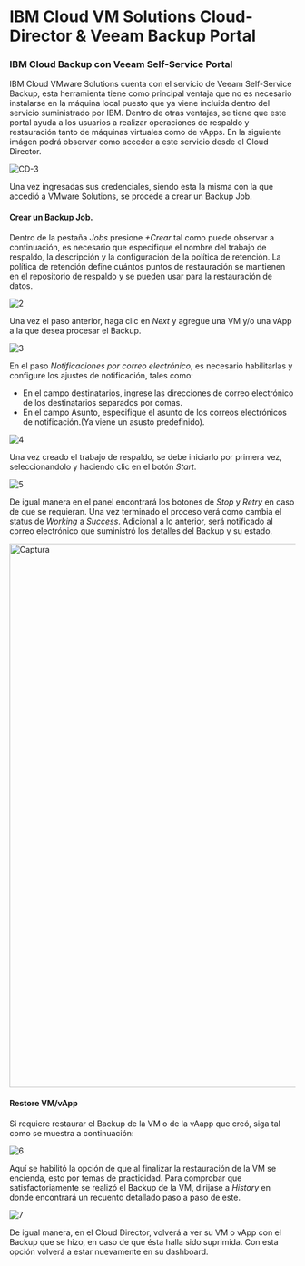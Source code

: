 # IBM Cloud VM Solutions Cloud-Director & Veeam Backup Portal





### IBM Cloud Backup con Veeam Self-Service Portal
IBM Cloud VMware Solutions cuenta con el servicio de Veeam Self-Service Backup, esta herramienta tiene como principal ventaja que no es necesario instalarse en la máquina local puesto que ya viene incluida dentro del servicio suministrado por IBM. Dentro de otras ventajas, se tiene que este portal ayuda a los usuarios a realizar operaciones de respaldo y restauración tanto de máquinas virtuales como de vApps. En la siguiente imágen podrá observar como acceder a este servicio desde el Cloud Director.

![CD-3](https://user-images.githubusercontent.com/60628267/93234256-ae741700-f741-11ea-8fd4-2611f1c9575e.PNG)

Una vez ingresadas sus credenciales, siendo esta la misma con la que accedió a VMware Solutions, se procede a crear un Backup Job.

#### Crear un Backup Job.
Dentro de la pestaña _Jobs_ presione _+Crear_ tal como puede observar a continuación, es necesario que especifique el nombre del trabajo de respaldo, la descripción y la configuración de la política de retención. La política de retención define cuántos puntos de restauración se mantienen en el repositorio de respaldo y se pueden usar para la restauración de datos.

![2](https://user-images.githubusercontent.com/60628267/93346924-1f770580-f7fa-11ea-8707-34d979af9c12.gif)

Una vez el paso anterior, haga clic en _Next_ y agregue una VM y/o una vApp a la que desea procesar el Backup.

![3](https://user-images.githubusercontent.com/60628267/93348097-6adde380-f7fb-11ea-80e3-a2f980345204.gif)

En el paso _Notificaciones por correo electrónico_, es necesario habilitarlas y configure los ajustes de notificación, tales como:
- En el campo destinatarios, ingrese las direcciones de correo electrónico de los destinatarios separados por comas.
- En el campo Asunto, especifique el asunto de los correos electrónicos de notificación.(Ya viene un asusto predefinido).

![4](https://user-images.githubusercontent.com/60628267/93355123-556cb780-f803-11ea-9c2f-7856246468c7.gif)

Una vez creado el trabajo de respaldo, se debe iniciarlo por primera vez, seleccionandolo y haciendo clic en el botón _Start_.

![5](https://user-images.githubusercontent.com/60628267/93358813-8e0e9000-f807-11ea-977d-beb78212ed47.gif)

De igual manera en el panel encontrará los botones de _Stop_ y _Retry_ en caso de que se requieran.
Una vez terminado el proceso verá como cambia el status de _Working_ a _Success_. Adicional a lo anterior, será notificado al correo electrónico que suministró los detalles del Backup y su estado.

<img width="959" alt="Captura" src="https://user-images.githubusercontent.com/60628267/93362780-0a0ad700-f80c-11ea-8e6d-41ceb52a968a.PNG">



#### Restore VM/vApp
Si requiere restaurar el Backup de la VM o de la vAapp que creó, siga tal como se muestra a continuación:

![6](https://user-images.githubusercontent.com/60628267/93360787-b39c9900-f809-11ea-9656-cc4a2c8b323e.gif)

Aquí se habilitó la opción de que al finalizar la restauración de la VM se encienda, esto por temas de practicidad.
Para comprobar que satisfactoriamente se realizó el Backup de la VM, dirijase a _History_ en donde encontrará un recuento detallado paso a paso de este.

![7](https://user-images.githubusercontent.com/60628267/93361703-c6fc3400-f80a-11ea-9f99-37f540fd9d35.gif)

De igual manera, en el Cloud Director, volverá a ver su VM o vApp con el Backup que se hizo, en caso de que ésta halla sido suprimida. Con esta opción volverá a estar nuevamente en su dashboard.


